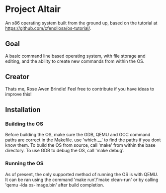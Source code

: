 # Project Altair

An x86 operating system built from the ground up, based on the tutorial at https://github.com/cfenollosa/os-tutorial/.

## Goal
A basic command line based operating system, with file storage and editing, and the ability to create new commands from within the OS.

## Creator
Thats me, Rose Awen Brindle! Feel free to contribute if you have ideas to improve this!

## Installation
### Building the OS
Before building the OS, make sure the GDB, QEMU and GCC command paths are correct in the Makefile. use 'which __' to find the paths if you dont know them.
To build the OS from source, call 'make' from within the base directory.
To use GDB to debug the OS, call 'make debug'.

### Running the OS
As of present, the only supported method of running the OS is with QEMU.
It can be ran using the command 'make run'/'make clean-run' or by calling 'qemu -lda os-image.bin' after build completion.
